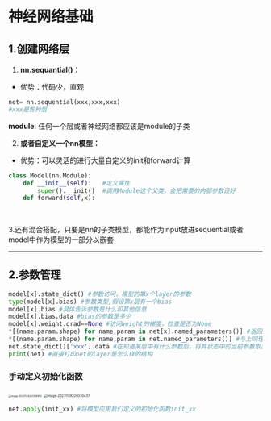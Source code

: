 # 神经网络基础

## 1.创建网络层

1. **nn.sequantial()**：

- 优势：代码少，直观

```python
net= nn.sequential(xxx,xxx,xxx)
#xxx是各种层
```

**module**: 任何一个层或者神经网络都应该是module的子类



2. **或者自定义一个nn模型：**

- 优势：可以灵活的进行大量自定义的init和forward计算

```python
class Model(nn.Module):
    def __init__(self):   #定义属性
        super().__init()  #调用Module这个父类，会把需要的内部参数设好
	def forward(self,x):
        
        
```



3.还有混合搭配，只要是nn的子类模型，都能作为input放进sequential或者model中作为模型的一部分以嵌套

---

## 2.参数管理

```python
model[x].state_dict() #参数访问，模型的第x个layer的参数
type(model[x].bias) #参数类型,假设第x层有一个bias
model[x].bias #具体告诉参数是什么和其他信息
model[x].bias.data #bias的参数是多少
model[x].weight.grad==None #访问weight的梯度，检查是否为None
*[(name.param.shape) for name,param in net[x].named_parameters()] #返回net第x层的参数名和shape，并连起来，稍后可直接print
*[(name.param.shape) for name,param in net.named_parameters()] #与上同理，返回net的所有层
net.state_dict()['xxx'].data #在知道某层中有什么参数后，将其状态中的当前参数取出，'xxx'是参数名
print(net) #直接打印net的layer是怎么样的结构

```

### 手动定义初始化函数

<img src="C:\Users\盛杨\AppData\Roaming\Typora\typora-user-images\image-20231128220318950.png" alt="image-20231128220318950" style="zoom:33%;" />

<img src="C:\Users\盛杨\AppData\Roaming\Typora\typora-user-images\image-20231128220330437.png" alt="image-20231128220330437" style="zoom:45%;" />

```python
net.apply(init_xx) #将模型应用我们定义的初始化函数init_xx
```

